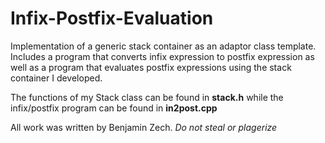 # Infix-Postfix-Evaluation
Implementation of a generic stack container as an adaptor class template. Includes a program that converts infix expression to postfix expression as well as a program that evaluates postfix expressions using the stack container I developed.

The functions of my Stack class can be found in **stack.h** while the infix/postfix program can be found in **in2post.cpp**

All work was written by Benjamin Zech. *Do not steal or plagerize*
